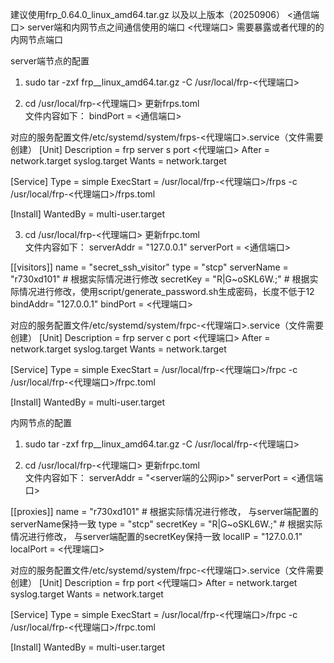 
建议使用frp_0.64.0_linux_amd64.tar.gz 以及以上版本（20250906）
<通信端口>  server端和内网节点之间通信使用的端口
<代理端口>  需要暴露或者代理的的内网节点端口

server端节点的配置
1. sudo tar -zxf frp_<version>_linux_amd64.tar.gz -C /usr/local/frp-<代理端口>

2. cd /usr/local/frp-<代理端口>  更新frps.toml  
文件内容如下：
bindPort = <通信端口>

对应的服务配置文件/etc/systemd/system/frps-<代理端口>.service（文件需要创建）
[Unit]
Description = frp server s port <代理端口>
After = network.target syslog.target
Wants = network.target

[Service]
Type = simple
ExecStart = /usr/local/frp-<代理端口>/frps -c /usr/local/frp-<代理端口>/frps.toml

[Install]
WantedBy = multi-user.target


3. cd /usr/local/frp-<代理端口>  更新frpc.toml  
文件内容如下：
serverAddr = "127.0.0.1"
serverPort = <通信端口>

[[visitors]]
name = "secret_ssh_visitor"
type = "stcp"
serverName = "r730xd101"   # 根据实际情况进行修改
secretKey = "R|G~oSKL6W.;" # 根据实际情况进行修改，使用script/generate_password.sh生成密码，长度不低于12
bindAddr= "127.0.0.1"
bindPort = <代理端口>

对应的服务配置文件/etc/systemd/system/frpc-<代理端口>.service（文件需要创建）
[Unit]
Description = frp server c port <代理端口>
After = network.target syslog.target
Wants = network.target

[Service]
Type = simple
ExecStart = /usr/local/frp-<代理端口>/frpc -c /usr/local/frp-<代理端口>/frpc.toml

[Install]
WantedBy = multi-user.target


内网节点的配置
1. sudo tar -zxf frp_<version>_linux_amd64.tar.gz -C /usr/local/frp-<代理端口>

2. cd /usr/local/frp-<代理端口>  更新frpc.toml  
文件内容如下：
serverAddr = "<server端的公网ip>"
serverPort = <通信端口>

[[proxies]]
name = "r730xd101" # 根据实际情况进行修改， 与server端配置的serverName保持一致
type = "stcp"
secretKey = "R|G~oSKL6W.;" # 根据实际情况进行修改， 与server端配置的secretKey保持一致
localIP = "127.0.0.1"
localPort = <代理端口>


对应的服务配置文件/etc/systemd/system/frpc-<代理端口>.service（文件需要创建）
[Unit]
Description = frp port <代理端口>
After = network.target syslog.target
Wants = network.target

[Service]
Type = simple
ExecStart = /usr/local/frp-<代理端口>/frpc -c /usr/local/frp-<代理端口>/frpc.toml

[Install]
WantedBy = multi-user.target